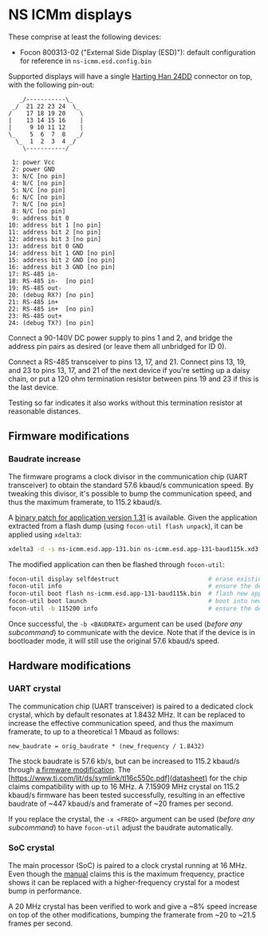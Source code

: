 # NS ICMm displays

These comprise at least the following devices:
- Focon 800313-02 ("External Side Display (ESD)"): default configuration for reference in `ns-icmm.esd.config.bin`

Supported displays will have a single [Harting Han 24DD](https://www.harting.com/en-PE/p/Han-24DD-HMC-M-c-09162243001) connector on top, with the following pin-out:

```
   _/-----------\_
 _/  21 22 23 24  \_
/    17 18 19 20    \
|    13 14 15 16    |
|     9 10 11 12    |
\_    5  6  7  8   _/
  \_  1  2  3  4 _/
    \-----------/

 1: power Vcc
 2: power GND
 3: N/C [no pin]
 4: N/C [no pin]
 5: N/C [no pin]
 6: N/C [no pin]
 7: N/C [no pin]
 8: N/C [no pin]
 9: address bit 0
10: address bit 1 [no pin]
11: address bit 2 [no pin]
12: address bit 3 [no pin]
13: address bit 0 GND
14: address bit 1 GND [no pin]
15: address bit 2 GND [no pin]
16: address bit 3 GND [no pin]
17: RS-485 in-
18: RS-485 in-  [no pin]
19: RS-485 out-
20: (debug RX?) [no pin]
21: RS-485 in+
22: RS-485 in+  [no pin]
23: RS-485 out+
24: (debug TX?) [no pin]
```

Connect a 90-140V DC power supply to pins 1 and 2, and bridge the address pin pairs as desired (or leave them all unbridged for ID 0).

Connect a RS-485 transceiver to pins 13, 17, and 21.
Connect pins 13, 19, and 23 to pins 13, 17, and 21 of the next device if you're setting up a daisy chain,
or put a 120 ohm termination resistor between pins 19 and 23 if this is the last device.

Testing so far indicates it also works without this termination resistor at reasonable distances.

## Firmware modifications

### Baudrate increase

The firmware programs a clock divisor in the communication chip (UART transceiver) to obtain the standard 57.6 kbaud/s communication speed.
By tweaking this divisor, it's possible to bump the communication speed, and thus the maximum framerate, to 115.2 kbaud/s.

A [binary patch for application version 1.31](ns-icmm.esd.app-131-baud115k.xd3) is available. Given the application extracted from a flash dump (using `focon-util flash unpack`), it can be applied using `xdelta3`:

```sh
xdelta3 -d -s ns-icmm.esd.app-131.bin ns-icmm.esd.app-131-baud115k.xd3 ns-icmm.esd.app-131-baud115k.bin
```

The modified application can then be flashed through `focon-util`:

```sh
focon-util display selfdestruct                         # erase existing application
focon-util info                                         # ensure the device is now in bootloader mode
focon-util boot flash ns-icmm.esd.app-131-baud115k.bin  # flash new application
focon-util boot launch                                  # boot into new application
focon-util -b 115200 info                               # ensure the device is in application mode and responding at 115.2 kbaud/s
```

Once successful, the `-b <BAUDRATE>` argument can be used (*before any subcommand*) to communicate with the device.
Note that if the device is in bootloader mode, it will still use the original 57.6 kbaud/s speed.

## Hardware modifications

### UART crystal

The communication chip (UART transceiver) is paired to a dedicated clock crystal, which by default resonates at 1.8432 MHz.
It can be replaced to increase the effective communication speed, and thus the maximum framerate, to up to a theoretical 1 Mbaud as follows:

`new_baudrate = orig_baudrate * (new_frequency / 1.8432)`

The stock baudrate is 57.6 kb/s, but can be increased to 115.2 kbaud/s through [a firmware modification](#baudrate-increase).
The [https://www.ti.com/lit/ds/symlink/tl16c550c.pdf](datasheet) for the chip claims compatibility with up to 16 MHz.
A 7.15909 MHz crystal on 115.2 kbaud/s firmware has been tested successfully, resulting in an effective baudrate of ~447 kbaud/s
and framerate of ~20 frames per second.

If you replace the crystal, the `-x <FREQ>` argument can be used (*before any subcommand*) to have `focon-util` adjust the baudrate automatically.

### SoC crystal

The main processor (SoC) is paired to a clock crystal running at 16 MHz. Even though the [manual](https://www.renesas.com/en/document/mah/h83003-hardware-manual) claims this is the maximum frequency, practice shows it can be replaced with a higher-frequency crystal for a modest bump in performance.

A 20 MHz crystal has been verified to work and give a ~8% speed increase on top of the other modifications, bumping the framerate from ~20 to ~21.5 frames per second.